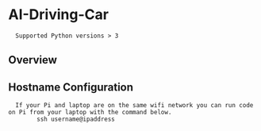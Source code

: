 AI-Driving-Car
=============
      Supported Python versions > 3

## Overview


    
## Hostname Configuration

      If your Pi and laptop are on the same wifi network you can run code on Pi from your laptop with the command below.
            ssh username@ipaddress
      
